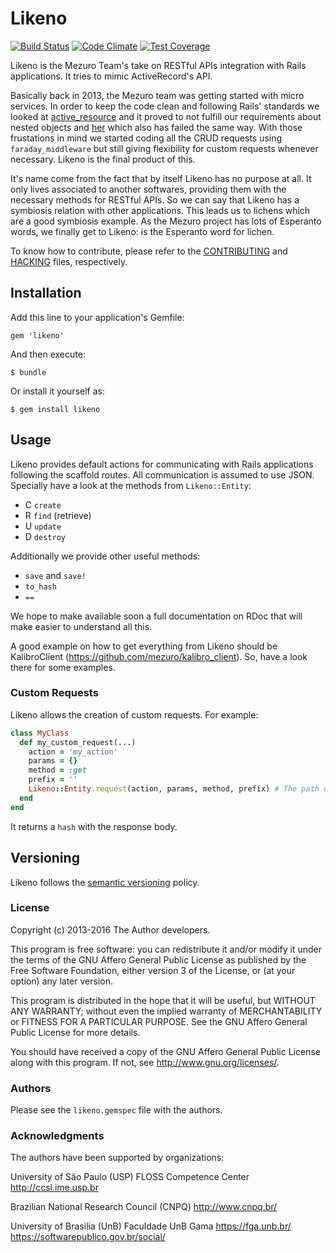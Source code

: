 # Likeno

[![Build Status](https://travis-ci.org/mezuro/likeno.png?branch=master)](https://travis-ci.org/mezuro/likeno)
[![Code Climate](https://codeclimate.com/github/mezuro/likeno.png)](https://codeclimate.com/github/mezuro/likeno)
[![Test Coverage](https://codeclimate.com/github/mezuro/likeno/badges/coverage.svg)](https://codeclimate.com/github/mezuro/likeno)

Likeno is the Mezuro Team's take on RESTful APIs integration with Rails applications. It tries to mimic ActiveRecord's API.

Basically back in 2013, the Mezuro team was getting started with micro services. In order to keep the code clean and following Rails' standards we looked at [active_resource](https://github.com/rails/activeresource) and it proved to not fulfill our requirements about nested objects and [her](https://github.com/remiprev/her) which also has failed the same way. With those frustations in mind we started coding all the CRUD requests using `faraday_middleware` but still giving flexibility for custom requests whenever necessary. Likeno is the final product of this.


It's name come from the fact that by itself Likeno has no purpose at all. It only lives associated to another softwares, providing them with the necessary methods for RESTful APIs. So we can say that Likeno has a symbiosis relation with other applications. This leads us to lichens which are a good symbiosis example. As the Mezuro project has lots of Esperanto words, we finally get to Likeno: is the Esperanto word for lichen.

To know how to contribute, please refer to the [CONTRIBUTING](CONTRIBUTING.md) and [HACKING](HACKING.md) files, respectively.

## Installation

Add this line to your application's Gemfile:

    gem 'likeno'

And then execute:

    $ bundle

Or install it yourself as:

    $ gem install likeno

## Usage

Likeno provides default actions for communicating with Rails applications following the scaffold routes. All communication is assumed to use JSON. Specially have a look at the methods from `Likeno::Entity`:

* C `create`
* R `find` (retrieve)
* U `update`
* D `destroy`

Additionally we provide other useful methods:

* `save` and `save!`
* `to_hash`
* `==`


We hope to make available soon a full documentation on RDoc that will make easier to understand all this.

A good example on how to get everything from Likeno should be KalibroClient (https://github.com/mezuro/kalibro_client). So, have a look there for some examples.

### Custom Requests

Likeno allows the creation of custom requests. For example:

```ruby
class MyClass
  def my_custom_request(...)
    action = 'my_action'
    params = {}
    method = :get
    prefix = ''
    Likeno::Entity.request(action, params, method, prefix) # The path used will be '/my_classes/my_action'
  end
end
```

It returns a `hash` with the response body.

## Versioning

Likeno follows the [semantic versioning](http://semver.org/) policy.

### License

Copyright (c) 2013-2016 The Author developers.

This program is free software: you can redistribute it and/or modify
it under the terms of the GNU Affero General Public License as published by
the Free Software Foundation, either version 3 of the License, or
(at your option) any later version.

This program is distributed in the hope that it will be useful,
but WITHOUT ANY WARRANTY; without even the implied warranty of
MERCHANTABILITY or FITNESS FOR A PARTICULAR PURPOSE.  See the
GNU Affero General Public License for more details.

You should have received a copy of the GNU Affero General Public License
along with this program.  If not, see <http://www.gnu.org/licenses/>.

### Authors

Please see the `likeno.gemspec` file with the authors.

### Acknowledgments

The authors have been supported by organizations:

University of São Paulo (USP)
FLOSS Competence Center
http://ccsl.ime.usp.br

Brazilian National Research Council (CNPQ)
http://www.cnpq.br/

University of Brasilia (UnB)
Faculdade UnB Gama
https://fga.unb.br/
https://softwarepublico.gov.br/social/
